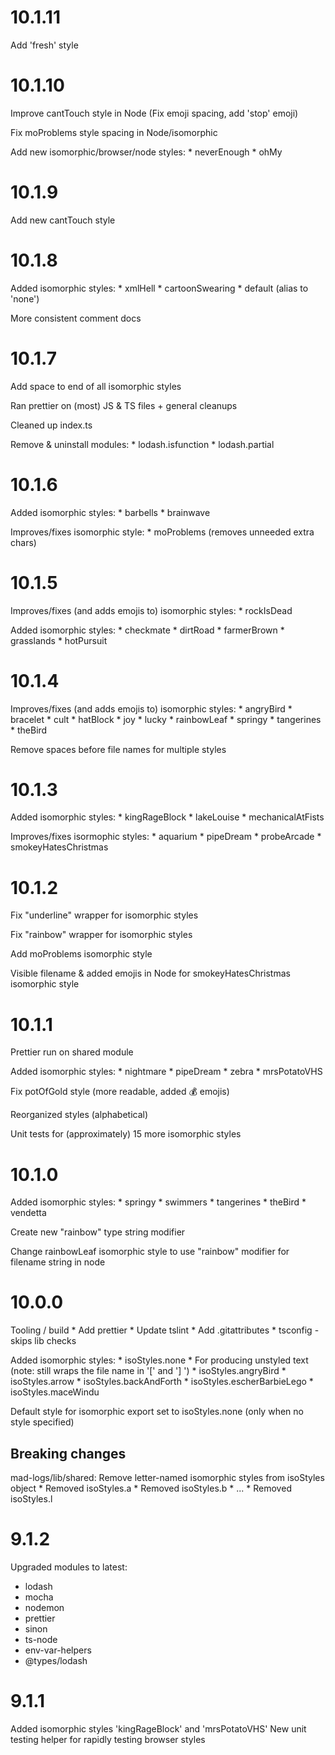10.1.11
=======
Add 'fresh' style

10.1.10
=======
Improve cantTouch style in Node (Fix emoji spacing, add 'stop' emoji)

Fix moProblems style spacing in Node/isomorphic

Add new isomorphic/browser/node styles:
    *   neverEnough 
    *   ohMy

10.1.9
======
Add new cantTouch style

10.1.8
======
Added isomorphic styles:
    *   xmlHell
    *   cartoonSwearing
    *   default (alias to 'none')

More consistent comment docs

10.1.7
======
Add space to end of all isomorphic styles

Ran prettier on (most) JS & TS files + general cleanups

Cleaned up index.ts

Remove & uninstall modules:
    *   lodash.isfunction
    *   lodash.partial

10.1.6
======
Added isomorphic styles:
    *   barbells
    *   brainwave

Improves/fixes isomorphic style:
    *   moProblems (removes unneeded extra chars)

10.1.5
======
Improves/fixes (and adds emojis to) isomorphic styles:
    *   rockIsDead

Added isomorphic styles:
    *   checkmate
    *   dirtRoad
    *   farmerBrown
    *   grasslands
    *   hotPursuit

10.1.4
======
Improves/fixes (and adds emojis to) isomorphic styles:
    *   angryBird
    *   bracelet
    *   cult
    *   hatBlock
    *   joy
    *   lucky
    *   rainbowLeaf
    *   springy
    *   tangerines
    *   theBird

Remove spaces before file names for multiple styles

10.1.3
======
Added isomorphic styles:
    *   kingRageBlock
    *   lakeLouise
    *   mechanicalAtFists

Improves/fixes isormophic styles:
    *   aquarium
    *   pipeDream
    *   probeArcade
    *   smokeyHatesChristmas

10.1.2
======
Fix "underline" wrapper for isomorphic styles

Fix "rainbow" wrapper for isomorphic styles

Add moProblems isomorphic style

Visible filename & added emojis in Node for smokeyHatesChristmas isomorphic style

10.1.1
======
Prettier run on shared module

Added isomorphic styles:
    *   nightmare
    *   pipeDream
    *   zebra
    *   mrsPotatoVHS

Fix potOfGold style (more readable, added 💰 emojis)

Reorganized styles (alphabetical)

Unit tests for (approximately) 15 more isomorphic styles

10.1.0
======
Added isomorphic styles:
    *   springy
    *   swimmers
    *   tangerines
    *   theBird
    *   vendetta

Create new "rainbow" type string modifier

Change rainbowLeaf isomorphic style to use "rainbow" modifier for filename string in node 

10.0.0
======
Tooling / build
    *   Add prettier
    *   Update tslint
    *   Add .gitattributes
    *   tsconfig - skips lib checks

Added isomorphic styles:
    *   isoStyles.none
        *   For producing unstyled text (note: still wraps the file name in '[' and ']  ')
    *   isoStyles.angryBird
    *   isoStyles.arrow
    *   isoStyles.backAndForth
    *   isoStyles.escherBarbieLego
    *   isoStyles.maceWindu

Default style for isomorphic export set to isoStyles.none (only when no style specified)

Breaking changes
----------------
mad-logs/lib/shared: Remove letter-named isomorphic styles from isoStyles object
    *   Removed isoStyles.a
    *   Removed isoStyles.b
    *   ...
    *   Removed isoStyles.l


9.1.2
=====
Upgraded modules to latest:
- lodash
- mocha
- nodemon
- prettier
- sinon
- ts-node
- env-var-helpers
- @types/lodash

9.1.1
=====
Added isomorphic styles 'kingRageBlock' and 'mrsPotatoVHS'
New unit testing helper for rapidly testing browser styles
